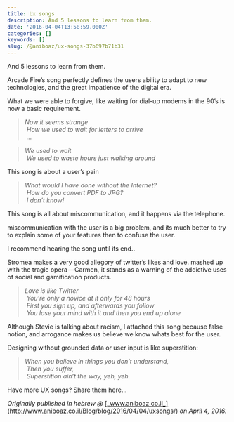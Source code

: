 ```yaml
---
title: Ux songs
description: And 5 lessons to learn from them.
date: '2016-04-04T13:58:59.000Z'
categories: []
keywords: []
slug: /@aniboaz/ux-songs-37b697b71b31
---
```


And 5 lessons to learn from them.

Arcade Fire’s song perfectly defines the users ability to adapt to new technologies, and the great impatience of the digital era.

What we were able to forgive, like waiting for dial-up modems in the 90’s is now a basic requirement.

> _Now it seems strange  
>  How we used to wait for letters to arrive  
>  …_

> _We used to wait  
>  We used to waste hours just walking around_

This song is about a user’s pain

> _What would I have done without the Internet?  
>  How do you convert PDF to JPG?  
>  I don’t know!_

This song is all about miscommunication, and it happens via the telephone.

miscommunication with the user is a big problem, and its much better to try to explain some of your features then to confuse the user.

I recommend hearing the song until its end..

Stromea makes a very good allegory of twitter’s likes and love. mashed up with the tragic opera — Carmen, it stands as a warning of the addictive uses of social and gamification products.

> _Love is like Twitter  
>  You’re only a novice at it only for 48 hours  
>  First you sign up, and afterwards you follow  
>  You lose your mind with it and then you end up alone_

Although Stevie is talking about racism, I attached this song because false notion, and arrogance makes us believe we know whats best for the user.

Designing without grounded data or user input is like superstition:

> _When you believe in things you don’t understand,  
>  Then you suffer,  
>  Superstition ain’t the way, yeh, yeh._

Have more UX songs? Share them here…

_Originally published in hebrew @_ [_www.aniboaz.co.il_](http://www.aniboaz.co.il/Blog/blog/2016/04/04/uxsongs/) _on April 4, 2016._